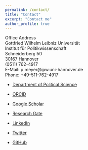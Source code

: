```yaml
---
permalink: /contact/
title: "Contact"
excerpt: "Contact me"
author_profile: true
---
```


<p>Office Address<br>
Gottfried Wilhelm Leibniz Universität<br>
Institut für Politikwissenschaft<br>
Schneiderberg 50<br>
30167 Hannover<br>
(0511) 762-4917<br>
E-Mail: p.meyer@ipw.uni-hannover.de<br>
Phone: +49-511-762-4917</p>

* [Department of Political Science](https://www.ipw.uni-hannover.de/11174.html)
* [ORCID](https://orcid.org/0000-0002-7986-9432)
* [Google Scholar](https://scholar.google.de/citations?user=mk7kDiQAAAAJ&hl=de)

* [Research Gate](https://www.researchgate.net/profile/Philipp_Meyer10)

* [LinkedIn](https://www.linkedin.com/in/philipp-meyer2/)
* [Twitter](http://twitter.com/PhiMeyer)

* [GitHub](https://github.com/phimeyer)
